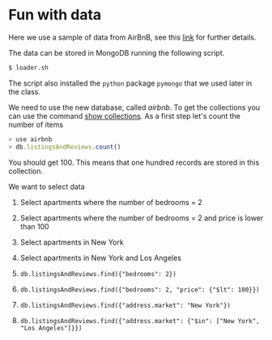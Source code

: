 # Fun with data

Here we use a sample of data from AirBnB, see this [link](http://insideairbnb.com/get-the-data.html)
for further details.

The data can be stored in MongoDB running the
following script. 
```bash
$ loader.sh
```
The script also installed the `python` package `pymongo` that
we used later in the class.

We need to use the new database, called *airbnb*. 
To get the collections you can use the command [show collections](https://docs.mongodb.com/manual/release-notes/4.0-compatibility/#compat-show-collections).
As a first step let's count the number of items
```javascript
> use airbnb
> db.listingsAndReviews.count()
```
You should get 100. This means that one hundred records are
stored in this collection.



We want to select data 
1. Select apartments where the number of bedrooms = 2
2. Select apartments where the number of bedrooms = 2 and price is lower than 100
3. Select apartments in New York
4. Select apartments in New York and Los Angeles 



1. `db.listingsAndReviews.find({"bedrooms": 2})`
2. `db.listingsAndReviews.find({"bedrooms": 2, "price": {"$lt": 100}})`
3. `db.listingsAndReviews.find({"address.market": "New York"})`
4. `db.listingsAndReviews.find({"address.market": {"$in": ["New York", "Los Angeles"]}})`
